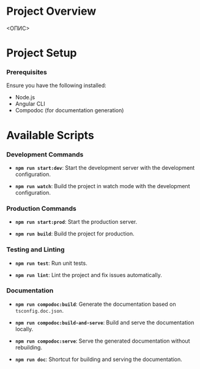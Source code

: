 # Project Overview
<ОПИС>

# Project Setup

### Prerequisites
Ensure you have the following installed:
- Node.js
- Angular CLI
- Compodoc (for documentation generation)

# Available Scripts

### Development Commands
- **`npm run start:dev`**: Start the development server with the development configuration.

- **`npm run watch`**: Build the project in watch mode with the development configuration.

### Production Commands
- **`npm run start:prod`**: Start the production server.

- **`npm run build`**: Build the project for production.

### Testing and Linting
- **`npm run test`**: Run unit tests.

- **`npm run lint`**: Lint the project and fix issues automatically.

### Documentation
- **`npm run compodoc:build`**: Generate the documentation based on `tsconfig.doc.json`.

- **`npm run compodoc:build-and-serve`**: Build and serve the documentation locally.

- **`npm run compodoc:serve`**: Serve the generated documentation without rebuilding.

- **`npm run doc`**: Shortcut for building and serving the documentation.
